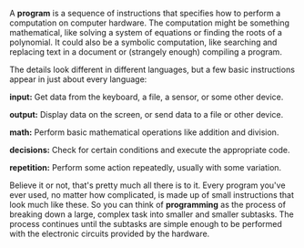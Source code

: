 A **program** is a sequence of instructions that specifies how to perform a computation on computer hardware. The computation might be something mathematical, like solving a system of equations or finding the roots of a polynomial. It could also be a symbolic computation, like searching and replacing text in a document or (strangely enough) compiling a program.

The details look different in different languages, but a few basic instructions appear in just about every language:



**input:** Get data from the keyboard, a file, a sensor, or some other device.

**output:** Display data on the screen, or send data to a file or other device.

**math:** Perform basic mathematical operations like addition and division.

**decisions:** Check for certain conditions and execute the appropriate code.

**repetition:** Perform some action repeatedly, usually with some variation.




Believe it or not, that's pretty much all there is to it. Every program you've ever used, no matter how complicated, is made up of small instructions that look much like these. So you can think of **programming** as the process of breaking down a large, complex task into smaller and smaller subtasks. The process continues until the subtasks are simple enough to be performed with the electronic circuits provided by the hardware.